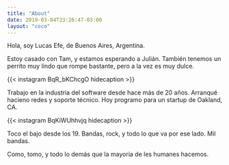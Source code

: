 ```yaml
---
title: "About"
date: 2019-03-04T23:26:47-03:00
layout: "coco"
---
```

Hola, soy Lucas Efe, de Buenos Aires, Argentina.

Estoy casado con Tam, y estamos esperando a Julián. También tenemos un perrito muy lindo que rompe bastante, pero a la vez es muy dulce. 

{{< instagram BqR_bKChcgO hidecaption >}}

Trabajo en la industria del software desde hace más de 20 años. Arranqué hacieno redes y soporte técnico. Hoy programo para un startup de Oakland, CA. 

{{< instagram BqKiWUhhvjq hidecaption >}}

Toco el bajo desde los 19. Bandas, rock, y todo lo que va por ese lado. Mil bandas. 

Como, tomo, y todo lo demás que la mayoría de les humanes hacemos. 
